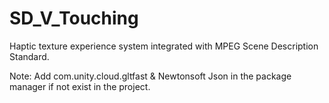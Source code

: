 # SD_V_Touching
Haptic texture experience system integrated with MPEG Scene Description Standard.

Note: Add com.unity.cloud.gltfast & Newtonsoft Json in the package manager if not exist in the project.